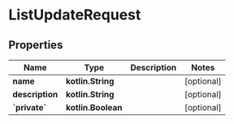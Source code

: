 
# ListUpdateRequest

## Properties
Name | Type | Description | Notes
------------ | ------------- | ------------- | -------------
**name** | **kotlin.String** |  |  [optional]
**description** | **kotlin.String** |  |  [optional]
**&#x60;private&#x60;** | **kotlin.Boolean** |  |  [optional]



